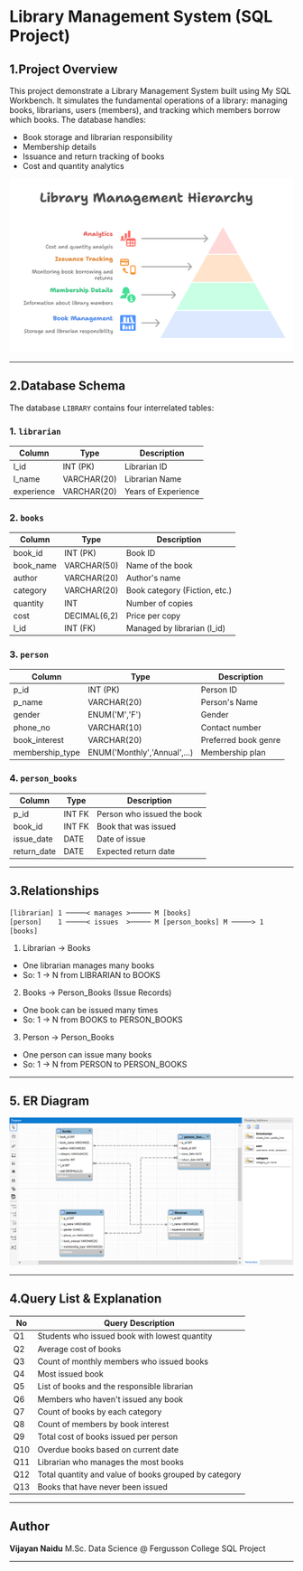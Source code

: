 # **Library Management System (SQL Project)**

## 1.Project Overview
This project demonstrate a Library Management System built using My SQL Workbench. It simulates the fundamental operations of a library: managing books, librarians, users (members), and tracking which members borrow which books.
The database handles:
- Book storage and librarian responsibility
- Membership details
- Issuance and return tracking of books
- Cost and quantity analytics

![Image](https://github.com/vj220803/Library_SQL/blob/main/Library%20Management%20System%20(SQL%20Project).png)

---

## 2.Database Schema

The database `LIBRARY` contains four interrelated tables:

### 1. `librarian`

| Column     | Type        | Description         |
| ---------- | ----------- | ------------------- |
| l\_id      | INT (PK)    | Librarian ID        |
| l\_name    | VARCHAR(20) | Librarian Name      |
| experience | VARCHAR(20) | Years of Experience |

### 2. `books`

| Column     | Type         | Description                   |
| ---------- | ------------ | ----------------------------- |
| book\_id   | INT (PK)     | Book ID                       |
| book\_name | VARCHAR(50)  | Name of the book              |
| author     | VARCHAR(20)  | Author's name                 |
| category   | VARCHAR(20)  | Book category (Fiction, etc.) |
| quantity   | INT          | Number of copies              |
| cost       | DECIMAL(6,2) | Price per copy                |
| l\_id      | INT (FK)     | Managed by librarian (l\_id)  |

### 3. `person`

| Column           | Type                         | Description          |
| ---------------- | ---------------------------- | -------------------- |
| p\_id            | INT (PK)                     | Person ID            |
| p\_name          | VARCHAR(20)                  | Person's Name        |
| gender           | ENUM('M','F')                | Gender               |
| phone\_no        | VARCHAR(10)                  | Contact number       |
| book\_interest   | VARCHAR(20)                  | Preferred book genre |
| membership\_type | ENUM('Monthly','Annual',...) | Membership plan      |

### 4. `person_books`

| Column       | Type   | Description                |
| ------------ | ------ | -------------------------- |
| p\_id        | INT FK | Person who issued the book |
| book\_id     | INT FK | Book that was issued       |
| issue\_date  | DATE   | Date of issue              |
| return\_date | DATE   | Expected return date       |

---

## 3.Relationships

```
[librarian] 1 ─────< manages >───── M [books]
[person]    1 ─────< issues  >───── M [person_books] M ─────> 1 [books]
```
1. Librarian → Books
- One librarian manages many books
- So: 1 → N from LIBRARIAN to BOOKS

2. Books → Person_Books (Issue Records)
- One book can be issued many times
- So: 1 → N from BOOKS to PERSON_BOOKS

3. Person → Person_Books
- One person can issue many books
- So: 1 → N from PERSON to PERSON_BOOKS

---

## 5. ER Diagram
![ER Diagram](https://github.com/vj220803/Library_SQL/blob/main/Library%20ER%20Diagram.PNG)

---

## 4.Query List & Explanation

| No  | Query Description                                     |
| --- | ----------------------------------------------------- |
| Q1  | Students who issued book with lowest quantity         |
| Q2  | Average cost of books                                 |
| Q3  | Count of monthly members who issued books             |
| Q4  | Most issued book                                      |
| Q5  | List of books and the responsible librarian           |
| Q6  | Members who haven't issued any book                   |
| Q7  | Count of books by each category                       |
| Q8  | Count of members by book interest                     |
| Q9  | Total cost of books issued per person                 |
| Q10 | Overdue books based on current date                   |
| Q11 | Librarian who manages the most books                  |
| Q12 | Total quantity and value of books grouped by category |
| Q13 | Books that have never been issued                     |

---

## Author

**Vijayan Naidu**
M.Sc. Data Science @ Fergusson College
SQL Project

---
